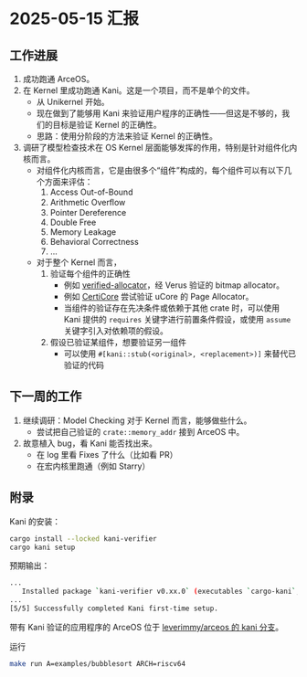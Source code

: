# 2025-05-15 汇报

## 工作进展

1. 成功跑通 ArceOS。
2. 在 Kernel 里成功跑通 Kani。这是一个项目，而不是单个的文件。
   - 从 Unikernel 开始。
   - 现在做到了能够用 Kani 来验证用户程序的正确性——但这是不够的，我们的目标是验证 Kernel 的正确性。
   - 思路：使用分阶段的方法来验证 Kernel 的正确性。
3. 调研了模型检查技术在 OS Kernel 层面能够发挥的作用，特别是针对组件化内核而言。
   - 对组件化内核而言，它是由很多个“组件”构成的，每个组件可以有以下几个方面来评估：
      1. Access Out-of-Bound
      2. Arithmetic Overﬂow
      3. Pointer Dereference
      4. Double Free
      5. Memory Leakage
      6. Behavioral Correctness
      7. ...
   - 对于整个 Kernel 而言，
      1. 验证每个组件的正确性
         - 例如 [verified-allocator](https://github.com/LearningOS/osbiglab-2024s-verifyingkernel/blob/main/arceos-modules/verified-allocator/)，经 Verus 验证的 bitmap allocator。
         - 例如 [CertiCore](https://github.com/namasikanam/CertiCore/) 尝试验证 uCore 的 Page Allocator。
         - 当组件的验证存在先决条件或依赖于其他 crate 时，可以使用 Kani 提供的 `requires` 关键字进行前置条件假设，或使用 `assume` 关键字引入对依赖项的假设。
      2. 假设已验证某组件，想要验证另一组件
         - 可以使用 `#[kani::stub(<original>, <replacement>)]` 来替代已验证的代码

## 下一周的工作

1. 继续调研：Model Checking 对于 Kernel 而言，能够做些什么。
   - 尝试把自己验证的 `crate::memory_addr` 接到 ArceOS 中。
2. 故意植入 bug，看 Kani 能否找出来。
   - 在 log 里看 Fixes 了什么（比如看 PR）
   - 在宏内核里跑通（例如 Starry）

## 附录

Kani 的安装：

```bash
cargo install --locked kani-verifier
cargo kani setup
```

预期输出：

```bash
...
   Installed package `kani-verifier v0.xx.0` (executables `cargo-kani`, `kani`)
...
[5/5] Successfully completed Kani first-time setup.
```

带有 Kani 验证的应用程序的 ArceOS 位于 [leverimmy/arceos 的 kani 分支](https://github.com/leverimmy/arceos/tree/kani)。

运行

```bash
make run A=examples/bubblesort ARCH=riscv64
```
